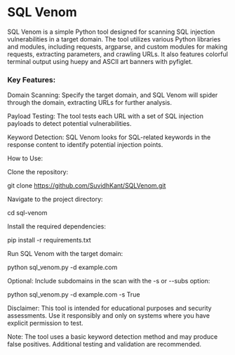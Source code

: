 # SQL Venom
<p >
SQL Venom is a simple Python tool designed for scanning SQL injection vulnerabilities in a target domain. The tool utilizes various Python libraries and modules, including requests, argparse, and custom modules for making requests, extracting parameters, and crawling URLs. It also features colorful terminal output using huepy and ASCII art banners with pyfiglet.
</p>

### Key Features:
Domain Scanning: Specify the target domain, and SQL Venom will spider through the domain, extracting URLs for further analysis.

Payload Testing: The tool tests each URL with a set of SQL injection payloads to detect potential vulnerabilities.

Keyword Detection: SQL Venom looks for SQL-related keywords in the response content to identify potential injection points.

How to Use:


Clone the repository:

git clone https://github.com/SuvidhKant/SQLVenom.git

Navigate to the project directory:

cd sql-venom

Install the required dependencies:

pip install -r requirements.txt

Run SQL Venom with the target domain:

python sql_venom.py -d example.com

Optional: Include subdomains in the scan with the -s or --subs option:

python sql_venom.py -d example.com -s True



Disclaimer:
This tool is intended for educational purposes and security assessments. Use it responsibly and only on systems where you have explicit permission to test.

Note: The tool uses a basic keyword detection method and may produce false positives. Additional testing and validation are recommended.

